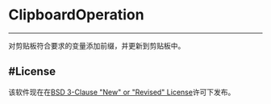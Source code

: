 # ClipboardOperation
--------
对剪贴板符合要求的变量添加前缀，并更新到剪贴板中。


#License
--------
该软件现在在[BSD 3-Clause "New" or "Revised" License](https://github.com/Lovervier/ClipboardOperation/blob/master/LICENSE)许可下发布。
